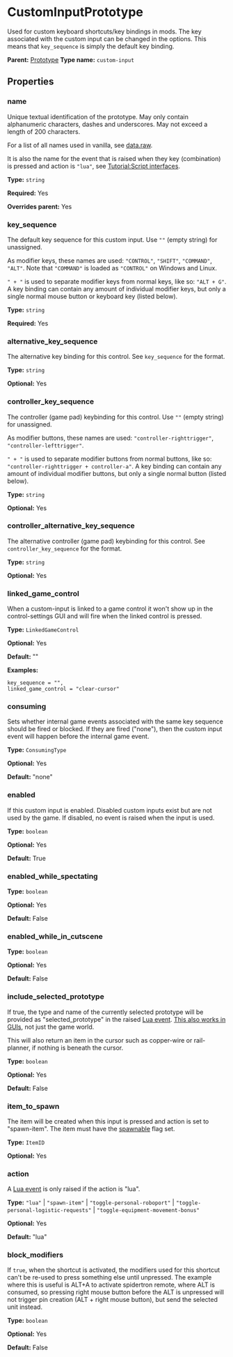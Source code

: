 # CustomInputPrototype

Used for custom keyboard shortcuts/key bindings in mods. The key associated with the custom input can be changed in the options. This means that `key_sequence` is simply the default key binding.

**Parent:** [Prototype](Prototype.md)
**Type name:** `custom-input`

## Properties

### name

Unique textual identification of the prototype. May only contain alphanumeric characters, dashes and underscores. May not exceed a length of 200 characters.

For a list of all names used in vanilla, see [data.raw](https://wiki.factorio.com/Data.raw).

It is also the name for the event that is raised when they key (combination) is pressed and action is `"lua"`, see [Tutorial:Script interfaces](https://wiki.factorio.com/Tutorial:Script_interfaces#Custom_input).

**Type:** `string`

**Required:** Yes

**Overrides parent:** Yes

### key_sequence

The default key sequence for this custom input. Use `""` (empty string) for unassigned.

As modifier keys, these names are used: `"CONTROL"`, `"SHIFT"`, `"COMMAND"`, `"ALT"`. Note that `"COMMAND"` is loaded as `"CONTROL"` on Windows and Linux.

`" + "` is used to separate modifier keys from normal keys, like so: `"ALT + G"`. A key binding can contain any amount of individual modifier keys, but only a single normal mouse button or keyboard key (listed below).

**Type:** `string`

**Required:** Yes

### alternative_key_sequence

The alternative key binding for this control. See `key_sequence` for the format.

**Type:** `string`

**Optional:** Yes

### controller_key_sequence

The controller (game pad) keybinding for this control. Use `""` (empty string) for unassigned.

As modifier buttons, these names are used: `"controller-righttrigger"`, `"controller-lefttrigger"`.

`" + "` is used to separate modifier buttons from normal buttons, like so: `"controller-righttrigger + controller-a"`. A key binding can contain any amount of individual modifier buttons, but only a single normal button (listed below).

**Type:** `string`

**Optional:** Yes

### controller_alternative_key_sequence

The alternative controller (game pad) keybinding for this control. See `controller_key_sequence` for the format.

**Type:** `string`

**Optional:** Yes

### linked_game_control

When a custom-input is linked to a game control it won't show up in the control-settings GUI and will fire when the linked control is pressed.

**Type:** `LinkedGameControl`

**Optional:** Yes

**Default:** ""

**Examples:**

```
key_sequence = "",
linked_game_control = "clear-cursor"
```

### consuming

Sets whether internal game events associated with the same key sequence should be fired or blocked. If they are fired ("none"), then the custom input event will happen before the internal game event.

**Type:** `ConsumingType`

**Optional:** Yes

**Default:** "none"

### enabled

If this custom input is enabled. Disabled custom inputs exist but are not used by the game. If disabled, no event is raised when the input is used.

**Type:** `boolean`

**Optional:** Yes

**Default:** True

### enabled_while_spectating

**Type:** `boolean`

**Optional:** Yes

**Default:** False

### enabled_while_in_cutscene

**Type:** `boolean`

**Optional:** Yes

**Default:** False

### include_selected_prototype

If true, the type and name of the currently selected prototype will be provided as "selected_prototype" in the raised [Lua event](runtime:CustomInputEvent). [This also works in GUIs](https://forums.factorio.com/96125), not just the game world.

This will also return an item in the cursor such as copper-wire or rail-planner, if nothing is beneath the cursor.

**Type:** `boolean`

**Optional:** Yes

**Default:** False

### item_to_spawn

The item will be created when this input is pressed and action is set to "spawn-item". The item must have the [spawnable](prototype:ItemPrototypeFlags::spawnable) flag set.

**Type:** `ItemID`

**Optional:** Yes

### action

A [Lua event](runtime:CustomInputEvent) is only raised if the action is "lua".

**Type:** `"lua"` | `"spawn-item"` | `"toggle-personal-roboport"` | `"toggle-personal-logistic-requests"` | `"toggle-equipment-movement-bonus"`

**Optional:** Yes

**Default:** "lua"

### block_modifiers

If `true`, when the shortcut is activated, the modifiers used for this shortcut can't be re-used to press something else until unpressed. The example where this is useful is ALT+A to activate spidertron remote, where ALT is consumed, so pressing right mouse button before the ALT is unpressed will not trigger pin creation (ALT + right mouse button), but send the selected unit instead.

**Type:** `boolean`

**Optional:** Yes

**Default:** False

